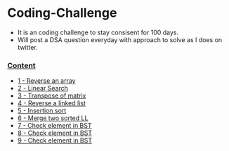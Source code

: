 # Coding-Challenge
  - It is an coding challenge to stay consisent for 100 days.
  - Will post a DSA question everyday with approach to solve as I does on twitter.
  
  
 ###  [Content]()
  - [1 - Reverse an array](https://github.com/prashantjagtap2909/Coding-Challenge/blob/main/Problems/01%20Reverse%20an%20array.md)
  - [2 - Linear Search](https://github.com/prashantjagtap2909/Coding-Challenge/blob/main/Problems/02%20Linear%20Search.md)
  - [3 - Transpose of matrix](https://github.com/prashantjagtap2909/Coding-Challenge/blob/main/Problems/03%20Transpose%20matrix.md)
  - [4 - Reverse a linked list](https://github.com/prashantjagtap2909/Coding-Challenge/blob/main/Problems/04%20Reverse%20a%20linked%20list.md)
  - [5 - Insertion sort](https://github.com/prashantjagtap2909/Coding-Challenge/blob/main/Problems/05%20Insertion%20sort.md)
  - [6 - Merge two sorted LL](https://github.com/prashantjagtap2909/Coding-Challenge/blob/main/Problems/06%20Merge%20two%20sorted%20LL.md)
  - [7 - Check element in BST]( https://github.com/prashantjagtap2909/Coding-Challenge/blob/main/Problems/07%20Check%20element%20in%20BST.md)
  - [8 - Check element in BST]( https://github.com/prashantjagtap2909/Coding-Challenge/blob/main/Problems/07%20Check%20element%20in%20BST.md)
 -  [9 - Check element in BST]( https://github.com/prashantjagtap2909/Coding-Challenge/blob/main/Problems/07%20Check%20element%20in%20BST.md)

